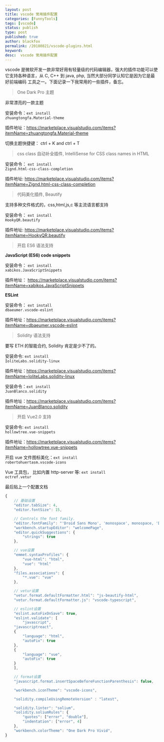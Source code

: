 ```yaml
---
layout: post
title: vscode 常用插件配置
categories: [FunnyTools]
tags: [vscode]
status: publish
type: post
published: true
author: blackfox
permalink: /20180821/vscode-plugins.html
keyword:
desc:  vscode 常用插件配置
---
```


vscode 是微软开发一款非常好用有轻量级的代码编辑器，强大的插件功能可以使它支持各种语言，从 C, C++ 到 java, php, 当然大部分同学认知它是因为它是最好前端编码
工具之一。下面记录一下我常用的一些插件，备忘。

> One Dark Pro 主题

非常漂亮的一款主题

安装命令：<code class="scode">ext install zhuangtongfa.Material-theme</code>

插件地址：https://marketplace.visualstudio.com/items?itemName=zhuangtongfa.Material-theme

切换主题快捷键： ctrl + K and ctrl + T

> css class 自动补全插件, IntelliSense for CSS class names in HTML

安装命令： <code class="scode">ext install Zignd.html-css-class-completion</code>

插件地址: https://marketplace.visualstudio.com/items?itemName=Zignd.html-css-class-completion

> 代码美化插件, Beautify

支持多种文件格式的，css,html,js,c 等主流语言都支持

安装命令： <code class="scode">ext install HookyQR.beautify</code>

插件地址: https://marketplace.visualstudio.com/items?itemName=HookyQR.beautify

> 开启 ES6 语法支持

__JavaScript (ES6) code snippets__

安装命令： <code class="scode">ext install xabikos.JavaScriptSnippets</code>

插件地址： https://marketplace.visualstudio.com/items?itemName=xabikos.JavaScriptSnippets

__ESLint__

安装命令： <code class="scode">ext install dbaeumer.vscode-eslint</code>

插件地址：https://marketplace.visualstudio.com/items?itemName=dbaeumer.vscode-eslint

> Solidity 语法支持

要写 ETH 的智能合约, Solidity 肯定是少不了的。

安装命令: <code class="scode">ext install IoliteLabs.solidity-linux</code>

插件地址：https://marketplace.visualstudio.com/items?itemName=IoliteLabs.solidity-linux

安装命令：<code class="scode">ext install JuanBlanco.solidity</code>

插件地址：https://marketplace.visualstudio.com/items?itemName=JuanBlanco.solidity

> 开启 Vue2.0 支持

安装命令: <code class="scode">ext install hollowtree.vue-snippets</code>

插件地址：https://marketplace.visualstudio.com/items?itemName=hollowtree.vue-snippets

开启 vue 文件图标美化：<code class="scode">ext install robertohuertasm.vscode-icons</code>

Vue 工具包， 比如内置 http-server 等: <code class="scode">ext install octref.vetur</code>

最后贴上一个配置文档

```javascript
{
	// 基础设置
	"editor.tabSize": 4,
	"editor.fontSize": 15,

	// Controls the font family.
	"editor.fontFamily": "'Droid Sans Mono', 'monospace', monospace, 'Droid Sans Fallback'",
	"workbench.startupEditor": "welcomePage",
	"editor.quickSuggestions": {
		"strings": true
	},

	// vue设置
	"emmet.syntaxProfiles": {
		"vue-html": "html",
		"vue": "html"
	},
	"files.associations": {
		"*.vue": "vue"
	},

	// vetur设置
	"vetur.format.defaultFormatter.html": "js-beautify-html",
	"vetur.format.defaultFormatter.js": "vscode-typescript",

	// eslint设置
	"eslint.autoFixOnSave": true,
	"eslint.validate": [
		"javascript",
	"javascriptreact",
	{
		"language": "html",
		"autoFix": true
	},
	{
		"language": "vue",
		"autoFix": true
	}
	],

	// format设置
	"javascript.format.insertSpaceBeforeFunctionParenthesis": false,

	"workbench.iconTheme": "vscode-icons",

	"solidity.compileUsingRemoteVersion" : "latest",

	"solidity.linter": "solium",
	"solidity.soliumRules": {
		"quotes": ["error", "double"],
		"indentation": ["error", 4]
	},
	"workbench.colorTheme": "One Dark Pro Vivid",
}
```
